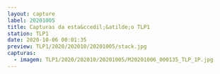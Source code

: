 ```yaml
---
layout: capture
label: 20201005
title: Capturas da esta&ccedil;&atilde;o TLP1
station: TLP1
date: 2020-10-06 00:01:35
preview: TLP1/2020/202010/20201005/stack.jpg
capturas:
  - imagem: TLP1/2020/202010/20201005/M20201006_000135_TLP_1P.jpg
---
```

